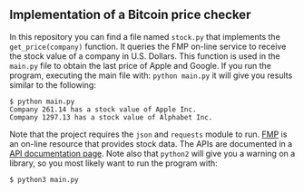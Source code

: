 ## Implementation of a Bitcoin price checker


In this repository you can find a file named ```stock.py``` that implements the ```get_price(company)``` function. It queries the FMP on-line service to receive the stock value of a company in U.S. Dollars. This function is used in the ```main.py``` file to obtain the last price of Apple and Google. If you run the program, executing the main file with: ```python main.py``` it will  give you results similar to the following: 

```
$ python main.py 
Company 261.14 has a stock value of Apple Inc.
Company 1297.13 has a stock value of Alphabet Inc.
```

Note that the project requires the ```json``` and ```requests``` module to run. [FMP](https://financialmodelingprep.com/) is an on-line resource that provides stock data. The APIs are documented in a [API documentation page](https://financialmodelingprep.com/developer/docs/). Note also that ```python2``` will give you a warning on a library, so you most likely want to run the program with: 

```$ python3 main.py```
